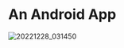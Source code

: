 # An Android App
![20221228_031450](https://github.com/user-attachments/assets/d4798091-8693-4dbf-b9c0-1d9aeff6890f)
